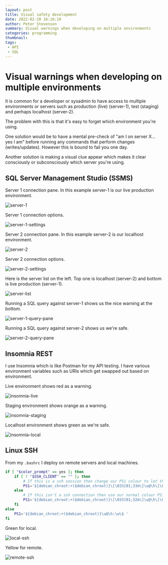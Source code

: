 ```yaml
---
layout: post
title: Visual safety development
date: 2022-02-20 16:16:19
author: Peter Stevenson
summary: Visual warnings when developing on multiple environments
categories: programming
thumbnail:
tags:
 - API
 - SQL
---
```


# Visual warnings when developing on multiple environments

It is common for a developer or sysadmin to have access to multiple environments or servers such as production (live) (server-1), test (staging) and perhaps localhost (server-2).

The problem with this is that it's easy to forget which environment you're using.

One solution would be to have a mental pre-check of "am I on server X... yes I am" before running any commands that perform changes (writes/updates). However this is bound to fail you one day.

Another solution is making a visual clue appear which makes it clear consciously or subconsciously which server you're using.

## SQL Server Management Studio (SSMS)

Server 1 connection pane. In this example server-1 is our live production environment.

![server-1](/blog/assets/2022-02-20/2022-02-10-17-21-42-server-1.png)

Server 1 connection options. 

![server-1-settings](/blog/assets/2022-02-20/2022-02-10-17-22-12-server-1-settings.png)

Server 2 connection pane. In this example server-2 is our localhost environment.

![server-2](/blog/assets/2022-02-20/2022-02-10-17-22-53-server-2.png)

Server 2 connection options.

![server-2-settings](/blog/assets/2022-02-20/2022-02-10-17-23-08-server-2-settings.png)

Here is the server list on the left. Top one is localhost (server-2) and bottom is live production (server-1).

![server-list](/blog/assets/2022-02-20/2022-02-10-17-24-39-1-server-list.png)

Running a SQL query against server-1 shows us the nice warning at the bottom.

![server-1-query-pane](/blog/assets/2022-02-20/2022-02-10-17-24-58-1-server-1-query-pane.png)

Running a SQL query against server-2 shows us we're safe.

![server-2-query-pane](/blog/assets/2022-02-20/2022-02-10-17-25-08-1-server-2-query-pane.png)

## Insomnia REST

I use Insomnia which is like Postman for my API testing. I have various environment variables such as URIs which get swapped out based on environment.

Live environment shows red as a warning.

![insomnia-live](/blog/assets/2022-02-20/2022-02-10-17-44-36-insomnia-live.png)

Staging environment shows orange as a warning.

![insomnia-staging](/blog/assets/2022-02-20/2022-02-10-17-44-57-insomina-staging.png)

Localhost environment shows green as we're safe.

![insomnia-local](/blog/assets/2022-02-20/2022-02-10-17-45-11-insomnia-local.png)

## Linux SSH

From my `.bashrc` I deploy on remote servers and local machines.

```sh
if [ "$color_prompt" == yes ]; then
	if [ ! "$SSH_CLIENT" == "" ]; then
		# If this is a ssh session then change our PS1 colour to let them know it's remote.
		PS1='${debian_chroot:+($debian_chroot)}\[\033[01;33m\]\u@\h\[\033[00m\]:\[\033[01;34m\]\w\[\033[00m\]\$ '
	else
		# If this isn't a ssh connection then use our normal colour PS1.
		PS1='${debian_chroot:+($debian_chroot)}\[\033[01;32m\]\u@\h\[\033[00m\]:\[\033[01;34m\]\w\[\033[00m\]\$ '
	fi
else
	PS1='${debian_chroot:+($debian_chroot)}\u@\h:\w\$ '
fi
```

Green for local.

![local-ssh](/blog/assets/2022-02-20/2022-02-20-16-54-03-local-ssh.png)

Yellow for remote.

![remote-ssh](/blog/assets/2022-02-20/2022-02-20-16-54-43-remote-ssh.png)
